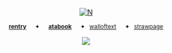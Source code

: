<p align="center">
<a href="https://pokemondb.net/pokedex/lugia"><img src="https://files.catbox.moe/vm84gw.gif" alt="N"></a>  
  
<div align="center">
  
<sup>[**rentry**](https://rentry.co/starpkm)⠀⠀✦⠀⠀[**atabook**](https://starpkmn.atabook.org)⠀⠀✦⠀[walloftext](https://walloftext.co/starpkm)⠀⠀✦⠀[strawpage](https://starpkmn.straw.page)</sub></sup>

<div align="center"> 
  
![](https://komarev.com/ghpvc/?username=starpkmn&color=32a852&label=★&style=plastic&base=1400)
